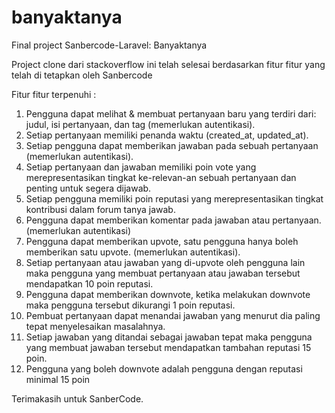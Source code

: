 # banyaktanya
Final project Sanbercode-Laravel: Banyaktanya

Project clone dari stackoverflow ini telah selesai berdasarkan fitur fitur yang telah di tetapkan oleh Sanbercode

Fitur fitur terpenuhi :
1. Pengguna dapat melihat & membuat pertanyaan baru yang terdiri dari: judul, isi pertanyaan, dan tag (memerlukan autentikasi).
2. Setiap pertanyaan memiliki penanda waktu (created_at, updated_at).
3. Setiap pengguna dapat memberikan jawaban pada sebuah pertanyaan (memerlukan autentikasi).
4. Setiap pertanyaan dan jawaban memiliki poin vote yang merepresentasikan tingkat ke-relevan-an sebuah pertanyaan dan penting untuk segera dijawab. 
5. Setiap pengguna memiliki poin reputasi yang merepresentasikan tingkat kontribusi dalam forum tanya jawab. 
6. Pengguna dapat memberikan komentar pada jawaban atau pertanyaan. (memerlukan autentikasi)
7. Pengguna dapat memberikan upvote, satu pengguna hanya boleh memberikan satu upvote. (memerlukan autentikasi).
8. Setiap pertanyaan atau jawaban yang di-upvote oleh pengguna lain maka pengguna yang membuat pertanyaan atau jawaban tersebut mendapatkan 10 poin reputasi. 
9. Pengguna dapat memberikan downvote, ketika melakukan downvote maka pengguna tersebut dikurangi 1 poin reputasi. 
10. Pembuat pertanyaan dapat menandai jawaban yang menurut dia paling tepat menyelesaikan masalahnya. 
11. Setiap jawaban yang ditandai sebagai jawaban tepat maka pengguna yang membuat jawaban tersebut mendapatkan tambahan reputasi 15 poin.
12. Pengguna yang boleh downvote adalah pengguna dengan reputasi minimal 15 poin

Terimakasih untuk SanberCode.
